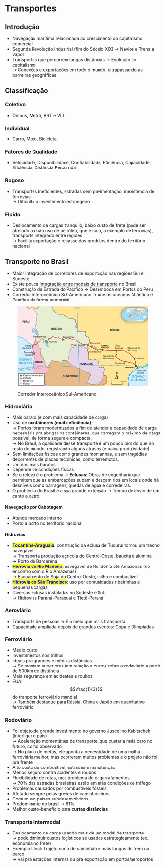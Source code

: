 # Transportes

## Introdução

* Navegação marítima relacionada ao crescimento do capitalismo comercial
* Segunda Revolução Industrial (fim do Século XIX) -> Navios e Trens a vapor
* Transportes que percorrem longas distâncias -> Evolução do capitalismo \
  \-> Conexões e exportações em todo o mundo, ultrapassando as barreiras geográficas



## Classificação&#x20;

### Coletivo

* Ônibus, Metrô, BRT e VLT

### Individual

* Carro, Moto, Bicicleta

### Fatores de Qualidade

* Velocidade, Disponibilidade, Confiabilidade, Eficiência, Capacidade, Eficiência, Distância Percorrida

### Rugoso

* Transportes Ineficientes, estradas sem pavimentação, inexistência de ferrovias \
  \-> Dificulta o investimento estrangeiro

### Fluído

* Deslocamento de cargas tranquilo, baixo custo de frete (pode ser atrelado ao não uso de petróleo, que é caro, a exemplo de ferrovias), transporte integrado entre regiões \
  \-> Facilita exportação e repasse dos produtos dentro do território nacional

## Transporte no Brasil&#x20;

* Maior integração de corredores de exportação nas regiões Sul e Sudeste
* Existe pouca [integração entre modais de transporte](transportes.md#integracao-entre-modais-de-transporte) no Brasil
* Construção da Estrada do Pacífico -> Desemboca em Portos do Peru
* Corredor Interoceânico Sul-Americano -> une os oceanos Atlântico e Pacífico de forma comercial

<figure><img src="../.gitbook/assets/image (5) (1).png" alt=""><figcaption><p>Corredor Interoceânico Sul-Americano</p></figcaption></figure>



### Hidroviário

* Mais barato (e com mais capacidade de carga)&#x20;
* Uso de **contâineres (muita eficiência)**\
  \-> Portos foram modernizados a fim de atender a capacidade de carga necessária pra abrigar os contâineres, que carregam o máximo de carga possível, de forma segura e compacta. \
  \-> No Brasil, a qualidade desse transporte é um pouco pior do que no resto do mundo, registrando alguns atrasos (e baixa produtividade)
* Sem limitações físicas como grandes montanhas, e sem tragédias decorrentes de placas tectônicas, como terremotos.
* Um dos mais baratos
* Depende de condições físicas
* Se o relevo é o problema -> **Eclusas**: Obras de engenharia que permitem que as embarcações subam e desçam rios em locais onde há desníveis como barragens, quedas de água e corredeiras.
* O problema do Brasil é a sua grande extensão -> Tempo de envio de um canto a outro

#### Navegação por Cabotagem

* Atende mercado interno
* Porto a porto no território nacional

#### Hidrovias

* <mark style="color:blue;">**Tocantins-Araguaia**</mark>: construção da eclusa de Tucuruí tornou um trecho navegável \
  \-> Transporta produção agrícola do Centro-Oeste, bauxita e alumina \
  \-> Porto de Barcarena
* <mark style="color:blue;">**Hidrovia do Rio Madeira**</mark>: navegável de Rondônia até Amazonas (no encontro com o Rio Amazonas)\
  \-> Escoamento de Soja do Centro-Oeste, milho e combustível
* <mark style="color:blue;">**Hidrovia do São Francisco**</mark>: uso por comunidades ribeirinhas e pequenas cargas
* Diversas eclusas instaladas no Sudeste e Sul. \
  \-> Hidrovias Paraná-Paraguai e Tietê-Paraná

### Aeroviário

* Transporte de pessoas -> É o meio que mais transporta
* Capacidade ampliada depois de grandes eventos: Copa e Olimpíadas

### Ferroviário

* Médio custo
* Investimentos nos trilhos
* Ideais pra grandes e médias distâncias \
  \-> Se mostam superiores (em relação a custo) sobre o rodoviário a partir de 500km de distância
* Mais segurança em acidentes e roubos
* EUA: $$\frac{1}{3}$$ do tranporte ferroviário mundial \
  \-> Também destaque para Rússia, China e Japão em quantitativo ferroviário

### Rodoviário

* Foi objeto de grande investimento no governo Juscelino Kubitschek (interligar o país)\
  \-> Aceleração momentânea de transporte, que custaria mais caro no futuro, como observado \
  \-> No plano de metas, ele aponta a necessidade de uma malha ferroviária melhor, mas ocorreram muitos problemas e o projeto não foi pra frente.
* Alto custo de combustível, estradas e manutenção
* Menos seguro contra acidentes e roubos
* Flexibilidade de rotas, mas problema de engarrafamentos \
  \-> 70% das estradas brasileiras estão em más condições de tráfego
* Problemas causados por combustíveis fósseis&#x20;
* Afetado sempre pelas greves de caminhoneiros
* Comum em países subdesenvolvidos
* Predominante no brasil -> 61%
* Melhor custo-benefício para **curtas distâncias**

### **Transporte Intermodal**

* Deslocamento de carga usando mais de um modal de transporte \
  \-> pode diminuir custos logísticos se usados estrategicamente (ex.: economia no frete)&#x20;
* Exemplo Ideal: Trajeto curto de caminhão e mais longos de trem ou barco \
  \-> vai pra estações internas ou pra exportação em portos/aeroportos
